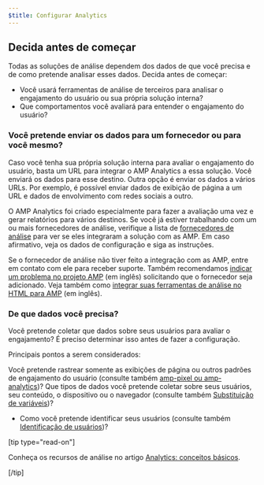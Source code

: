```yaml
---
$title: Configurar Analytics
---
```


## Decida antes de começar

Todas as soluções de análise dependem dos dados de que você precisa
e de como pretende analisar esses dados. Decida antes de começar:

- Você usará ferramentas de análise de terceiros para analisar o engajamento do usuário
  ou sua própria solução interna?
- Que comportamentos você avaliará para entender o engajamento do usuário?

### Você pretende enviar os dados para um fornecedor ou para você mesmo?

Caso você tenha sua própria solução interna para avaliar o engajamento do usuário,
basta um URL para integrar o AMP Analytics a essa solução.
Você enviará os dados para esse destino.
Outra opção é enviar os dados a vários URLs.
Por exemplo, é possível enviar dados de exibição de página a um URL
e dados de envolvimento com redes sociais a outro.

O AMP Analytics foi criado especialmente para fazer a avaliação uma vez e gerar relatórios para vários destinos.
Se você já estiver trabalhando com um ou mais fornecedores de análise,
verifique a lista de [fornecedores de análise](analytics-vendors.md) para ver se eles integraram a solução com as AMP.
Em caso afirmativo, veja os dados de configuração e siga as instruções.

Se o fornecedor de análise não tiver feito a integração com as AMP,
entre em contato com ele para receber suporte.
Também recomendamos [indicar um problema no projeto AMP](https://github.com/ampproject/amphtml/issues/new) (em inglês)
solicitando que o fornecedor seja adicionado.
Veja também como
[integrar suas ferramentas de análise no HTML para AMP](https://github.com/ampproject/amphtml/blob/master/extensions/amp-analytics/integrating-analytics.md) (em inglês).

### De que dados você precisa?

Você pretende coletar que dados sobre seus usuários para avaliar o engajamento?
É preciso determinar isso antes de fazer a configuração.

Principais pontos a serem considerados:

Você pretende rastrear somente as exibições de página ou outros padrões de engajamento do usuário
(consulte também [amp-pixel ou amp-analytics](analytics_basics.md#use-amp-pixel-or-amp-analytics))?
Que tipos de dados você pretende coletar sobre seus usuários, seu conteúdo,
o dispositivo ou o navegador (consulte também [Substituição de variáveis](analytics_basics.md#variable-substitution))?

- Como você pretende identificar seus usuários (consulte também [Identificação de usuários](analytics_basics.md#user-identification))?

[tip type="read-on"]

Conheça os recursos de análise no artigo [Analytics: conceitos básicos](analytics_basics.md).

[/tip]
